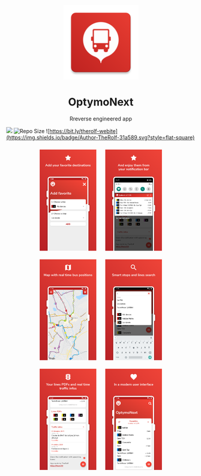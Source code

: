 <div align="center" color="#0094D2">
	<img src="./app/src/main/res/mipmap-xxxhdpi/ic_launcher.png" height="200" alt="W" />
	<h1>OptymoNext</h1>
	<p>Rreverse engineered app </p>
</div>

![](https://img.shields.io/github/release/therolffr/optymoNextAndroid.svg?style=flat-square)
![Repo Size](https://img.shields.io/github/languages/code-size/TheRolfFR/optymoNextAndroid.svg?style=flat-square) 
![https://bit.ly/therolf-webite](https://img.shields.io/badge/Author-TheRolf-31a589.svg?style=flat-square)

<div align="center">
    <img src="./presentation/add_favorite.png" style="width: 30%; margin: 10px;">
    <img src="./presentation/favorites_notification.png" style="width: 30%; margin: 10px;">
    <img src="./presentation/map.png" style="width: 30%; margin: 10px;">
    <img src="./presentation/smart_search.png" style="width: 30%; margin: 10px;">
    <img src="./presentation/traffic_infos.png" style="width: 30%; margin: 10px;">
    <img src="./presentation/modern_user_interface.png" style="width: 30%; margin: 10px;">
</div>